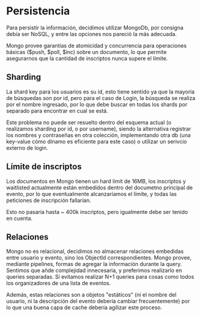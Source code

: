 # Persistencia

Para persistir la información, decidimos utilizar MongoDb, por consigna debía ser NoSQL, y entre las opciones nos pareció la más adecuada.

Mongo provee garantías de atomicidad y concurrencia para operaciones básicas ($push, $poll, $inc) sobre un documento, lo que permite asegurarnos que la cantidad de inscriptos nunca supere el límite.

## Sharding

La shard key para los usuarios es su id, esto tiene sentido ya que la mayoría de búsquedas son por id, pero para el caso de Login, la búsqueda se realiza por el nombre ingresado, por lo que debe buscar en todas los shards por separado para encontrar en cual se está.

Este problema no puede ser resuelto dentro del esquema actual (o realizamos sharding por id, o por username), siendo la alternativa registrar los nombres y contraseñas en otra colección, implementando otra db (una key-value cómo dínamo es eficiente para este caso) o utilizar un serivcio externo de login.

## Límite de inscriptos

Los documentos en Mongo tienen un hard limit de 16MB, los inscriptos y waitlisted actualmente están embedidos dentro del documetno principal de evento, por lo que eventualmente alcanzaríamos el límite, y todas las peticiones de inscripción fallarían.

Esto no pasaría hasta ~ 400k inscriptos, pero igualmente debe ser tenido en cuenta.

## Relaciones

Mongo no es relacional, decidimos no almacenar relaciones embedidas entre usuario y evento, sino los ObjectId correspondientes. Mongo provee, mediante pipelines, formas de agregar la información durante la query. Sentimos que añde complejidad innecesaria, y preferimos realizarlo en queries separadas. Sí evitamos realizar N+1 queries para cosas como todos los organizadores de una lista de eventos.

Además, estas relaciones son a objetos "estáticos" (ni el nombre del usuario, ni la descripción del evento debería cambiar frecuentemente) por lo que una buena capa de cache debería agilizar este proceso.
